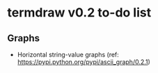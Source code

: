 termdraw v0.2 to-do list
========================

Graphs
------
+ Horizontal string-value graphs (ref:
  https://pypi.python.org/pypi/ascii_graph/0.2.1)
